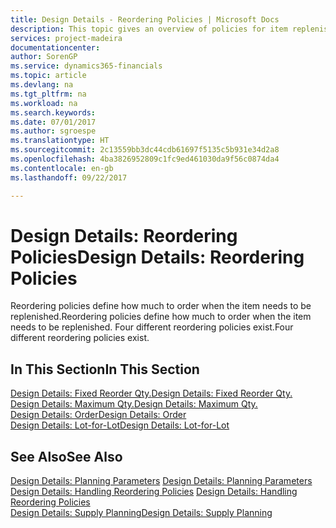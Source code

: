 ```yaml
---
title: Design Details - Reordering Policies | Microsoft Docs
description: This topic gives an overview of policies for item replenishment.
services: project-madeira
documentationcenter: 
author: SorenGP
ms.service: dynamics365-financials
ms.topic: article
ms.devlang: na
ms.tgt_pltfrm: na
ms.workload: na
ms.search.keywords: 
ms.date: 07/01/2017
ms.author: sgroespe
ms.translationtype: HT
ms.sourcegitcommit: 2c13559bb3dc44cdb61697f5135c5b931e34d2a8
ms.openlocfilehash: 4ba3826952809c1fc9ed461030da9f56c0874da4
ms.contentlocale: en-gb
ms.lasthandoff: 09/22/2017

---
```

# <a name="design-details-reordering-policies"></a><span data-ttu-id="9c5e2-103">Design Details: Reordering Policies</span><span class="sxs-lookup"><span data-stu-id="9c5e2-103">Design Details: Reordering Policies</span></span>
<span data-ttu-id="9c5e2-104">Reordering policies define how much to order when the item needs to be replenished.</span><span class="sxs-lookup"><span data-stu-id="9c5e2-104">Reordering policies define how much to order when the item needs to be replenished.</span></span> <span data-ttu-id="9c5e2-105">Four different reordering policies exist.</span><span class="sxs-lookup"><span data-stu-id="9c5e2-105">Four different reordering policies exist.</span></span>  

## <a name="in-this-section"></a><span data-ttu-id="9c5e2-106">In This Section</span><span class="sxs-lookup"><span data-stu-id="9c5e2-106">In This Section</span></span>  
[<span data-ttu-id="9c5e2-107">Design Details: Fixed Reorder Qty.</span><span class="sxs-lookup"><span data-stu-id="9c5e2-107">Design Details: Fixed Reorder Qty.</span></span>](design-details-fixed-reorder-qty.md)  
[<span data-ttu-id="9c5e2-108">Design Details: Maximum Qty.</span><span class="sxs-lookup"><span data-stu-id="9c5e2-108">Design Details: Maximum Qty.</span></span>](design-details-maximum-qty.md)  
[<span data-ttu-id="9c5e2-109">Design Details: Order</span><span class="sxs-lookup"><span data-stu-id="9c5e2-109">Design Details: Order</span></span>](design-details-order.md)  
[<span data-ttu-id="9c5e2-110">Design Details: Lot-for-Lot</span><span class="sxs-lookup"><span data-stu-id="9c5e2-110">Design Details: Lot-for-Lot</span></span>](design-details-lot-for-lot.md)  

## <a name="see-also"></a><span data-ttu-id="9c5e2-111">See Also</span><span class="sxs-lookup"><span data-stu-id="9c5e2-111">See Also</span></span>  
<span data-ttu-id="9c5e2-112">[Design Details: Planning Parameters](design-details-planning-parameters.md) </span><span class="sxs-lookup"><span data-stu-id="9c5e2-112">[Design Details: Planning Parameters](design-details-planning-parameters.md) </span></span>  
<span data-ttu-id="9c5e2-113">[Design Details: Handling Reordering Policies](design-details-handling-reordering-policies.md) </span><span class="sxs-lookup"><span data-stu-id="9c5e2-113">[Design Details: Handling Reordering Policies](design-details-handling-reordering-policies.md) </span></span>  
[<span data-ttu-id="9c5e2-114">Design Details: Supply Planning</span><span class="sxs-lookup"><span data-stu-id="9c5e2-114">Design Details: Supply Planning</span></span>](design-details-supply-planning.md)

